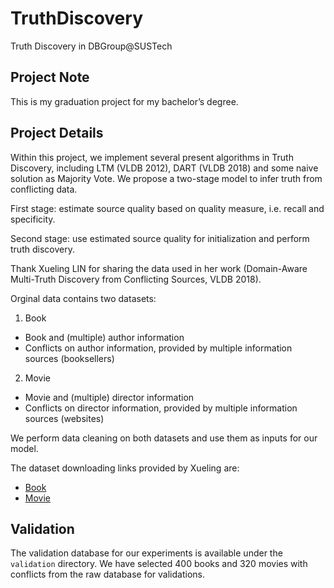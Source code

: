 # TruthDiscovery
Truth Discovery in DBGroup@SUSTech

## Project Note
This is my graduation project for my bachelor’s degree.

## Project Details
Within this project, we implement several present algorithms in Truth Discovery, including LTM (VLDB 2012), DART (VLDB 2018) and some naive solution as Majority Vote.
We propose a two-stage model to infer truth from conflicting data.

First stage: estimate source quality based on quality measure, i.e. recall and specificity.

Second stage: use estimated source quality for initialization and perform truth discovery.

Thank Xueling LIN for sharing the data used in her work (Domain-Aware Multi-Truth Discovery from Conflicting Sources, VLDB 2018).

Orginal data contains two datasets:
1. Book
  - Book and (multiple) author information
  - Conflicts on author information, provided by multiple information sources (booksellers)
2. Movie
  - Movie and (multiple) director information
  - Conflicts on director information, provided by multiple information sources (websites)

We perform data cleaning on both datasets and use them as inputs for our model.

The dataset downloading links provided by Xueling are:
- [Book](https://drive.google.com/file/d/1U5zF17dLxho3Lgjqeyxpw_vr0qoLF4Ao/view?usp=sharing)
- [Movie](https://drive.google.com/file/d/1VMaYONAKxGgSyNXldZop5cD2SeG4MFJq/view?usp=sharing)

## Validation
The validation database for our experiments is available under the `validation` directory. We have selected 400 books and 320 movies with conflicts from the raw database for validations.
